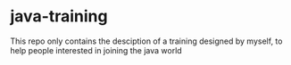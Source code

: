 # java-training
This repo only contains the desciption of a training designed by myself, to help people interested in joining the java world
